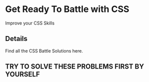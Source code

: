 # Get Ready To Battle with CSS

Improve your CSS Skills

## Details

Find all the CSS Battle Solutions here.

## TRY TO SOLVE THESE PROBLEMS FIRST BY YOURSELF
